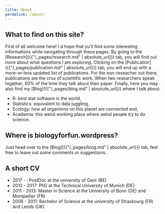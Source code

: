```yaml
---
title: About
permalink: /about/
---
```


## What to find on this site?

First of all welcome here! I d hope that yu'll find some interesting informations while navigating through these pages. By going to the [Research]({{"/_pages/research.md" | absolute_url}}) tab, you will find out more about what questions I am exploring. Clicking on the [Publication]({{"/_pages/publication.md" | absolute_url}}) tab, you will end up with a more-or-less updated list of publications. For the non-reseacher out there, publications are the crux of scientific work. When two researchers speak together, 50% of the time they talk about their paper. Finally, here you may also find my [Blog]({{"/_pages/blog.md" | absolute_url}}) where I talk about:

* R: best stat software in the world,
* Statistics: equivalent to data juggling, 
* Ecology: how all organisms on this planet are connected and,
* Academia: this weird working place where weird people try to do science.

## Where is biologyforfun.wordpress?

Just head over to the [Blog]({{"/_pages/blog.md" | absolute_url}}) tab, feel free to leave out some comments or suggestions.

## A short CV

* 2017 - : PostDoc at the university of Gent (BE)
* 2013 - 2017: PhD at the Technical University of Munich (DE)
* 2011 - 2013: Master in Science at the University of Bonn (DE) and Montpellier (FR)
* 2008 - 2011: Bachelor of Science at the university of Strasbourg (FR) and Leeds (UK)

